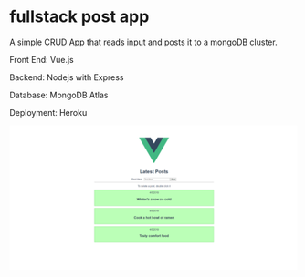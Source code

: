 # fullstack post app

A simple CRUD App that reads input and posts it to a mongoDB cluster.

Front End: Vue.js

Backend: Nodejs with Express

Database: MongoDB Atlas

Deployment: Heroku


![](MEVN%20post%20app.png)
